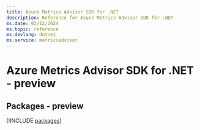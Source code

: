 ```yaml
---
title: Azure Metrics Advisor SDK for .NET
description: Reference for Azure Metrics Advisor SDK for .NET
ms.date: 03/12/2024
ms.topic: reference
ms.devlang: dotnet
ms.service: metricsadvisor
---
```

# Azure Metrics Advisor SDK for .NET - preview
## Packages - preview
[!INCLUDE [packages](metrics-advisor-index.md)]
